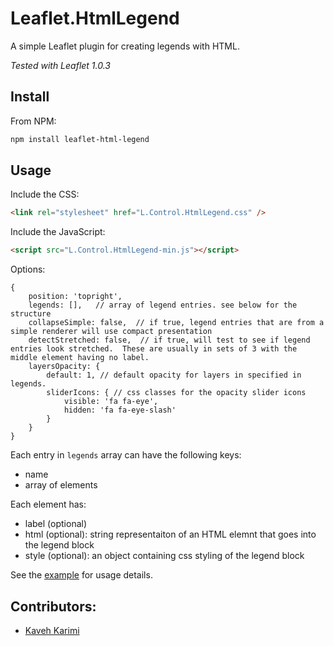 # Leaflet.HtmlLegend

A simple Leaflet plugin for creating legends with HTML.

*Tested with Leaflet 1.0.3*

## Install

From NPM:

```bash
npm install leaflet-html-legend
```


## Usage

Include the CSS:

```html
<link rel="stylesheet" href="L.Control.HtmlLegend.css" />
```


Include the JavaScript:

```html
<script src="L.Control.HtmlLegend-min.js"></script>
```


Options:
```
{
    position: 'topright',
    legends: [],   // array of legend entries. see below for the structure
    collapseSimple: false,  // if true, legend entries that are from a simple renderer will use compact presentation
    detectStretched: false,  // if true, will test to see if legend entries look stretched.  These are usually in sets of 3 with the middle element having no label.
    layersOpacity: {
        default: 1, // default opacity for layers in specified in legends.
        sliderIcons: { // css classes for the opacity slider icons
            visible: 'fa fa-eye',
            hidden: 'fa fa-eye-slash'
        }
    }
}
```



Each entry in `legends` array can have the following keys:
* name
* array of elements


Each element has:
* label (optional)
* html (optional): string representaiton of an HTML elemnt that goes into the legend block
* style (optional): an object containing css styling of the legend block


See the [example](//consbio.github.io/Leaflet.HtmlLegend) for usage details.

## Contributors:
* [Kaveh Karimi](https://github.com/ka7eh)